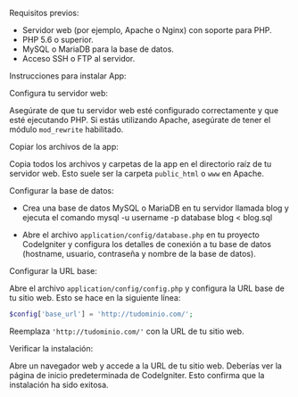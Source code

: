 

Requisitos previos:
- Servidor web (por ejemplo, Apache o Nginx) con soporte para PHP.
- PHP 5.6 o superior.
- MySQL o MariaDB para la base de datos.
- Acceso SSH o FTP al servidor.

Instrucciones para instalar App:

 Configura tu servidor web:

   Asegúrate de que tu servidor web esté configurado correctamente y que esté ejecutando PHP. Si estás utilizando Apache, asegúrate de tener el módulo `mod_rewrite` habilitado.

Copiar los archivos de la app:

   Copia todos los archivos y carpetas de la app en el directorio raíz de tu servidor web. Esto suele ser la carpeta `public_html` o `www` en Apache.

 Configurar la base de datos:

   - Crea una base de datos MySQL o MariaDB en tu servidor llamada blog y ejecuta el comando
mysql -u username -p database blog < blog.sql

   - Abre el archivo `application/config/database.php` en tu proyecto CodeIgniter y configura los detalles de conexión a tu base de datos (hostname, usuario, contraseña y nombre de la base de datos).


 Configurar la URL base:

   Abre el archivo `application/config/config.php` y configura la URL base de tu sitio web. Esto se hace en la siguiente línea:

   ```php
   $config['base_url'] = 'http://tudominio.com/';
   ```

   Reemplaza `'http://tudominio.com/'` con la URL de tu sitio web.

 Verificar la instalación:

   Abre un navegador web y accede a la URL de tu sitio web. Deberías ver la página de inicio predeterminada de CodeIgniter. Esto confirma que la instalación ha sido exitosa.



